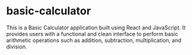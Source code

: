 # basic-calculator
This is a Basic Calculator application built using React and JavaScript. It provides users with a functional and clean interface to perform basic arithmetic operations such as addition, subtraction, multiplication, and division. 
